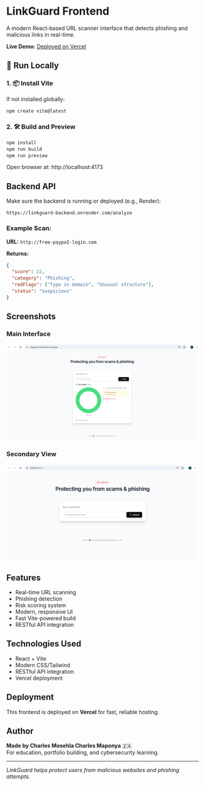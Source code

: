 # LinkGuard Frontend

A modern React-based URL scanner interface that detects phishing and malicious links in real-time.

**Live Demo:** [Deployed on Vercel](your-vercel-url-here)

## 🚀 Run Locally

### 1. 📦 Install Vite
If not installed globally:
```bash
npm create vite@latest
```

### 2. 🛠️ Build and Preview
```bash
npm install
npm run build
npm run preview
```
Open browser at: http://localhost:4173

##  Backend API
Make sure the backend is running or deployed (e.g., Render):
```
https://linkguard-backend.onrender.com/analyze
```

### Example Scan:
**URL:** `http://free-paypaI-login.com`

**Returns:**
```json
{
  "score": 22,
  "category": "Phishing",
  "redFlags": ["Typo in domain", "Unusual structure"],
  "status": "suspicious"
}
```

## Screenshots

### Main Interface
![Frontend Preview](screenshots/preview.png)

### Secondary View  
![Frontend Preview](screenshots/preview1.png)

##  Features

-  Real-time URL scanning
-  Phishing detection
-  Risk scoring system
-  Modern, responsive UI
-  Fast Vite-powered build
-  RESTful API integration

##  Technologies Used

- React + Vite
- Modern CSS/Tailwind
- RESTful API integration
- Vercel deployment

##  Deployment

This frontend is deployed on **Vercel** for fast, reliable hosting.

##  Author

**Made by Charles Mosehla Charles Maponya** 🇿🇦  
For education, portfolio building, and cybersecurity learning.

---

*LinkGuard helps protect users from malicious websites and phishing attempts.*
